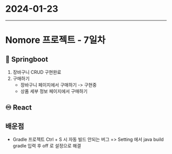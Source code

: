 # 2024-01-23

---

# Nomore 프로젝트 - 7일차

## 🍃 Springboot

1. 장바구니 CRUD 구현완료
2. 구매하기
   - 장바구니 페이지에서 구매하기 -> 구현중
   - 상품 세부 정보 페이지에서 구매하기

## ♾️ React

## 배운점

- Gradle 프로젝트 Ctrl + S 시 자동 빌드 안되는 버그 => Setting 에서 java build gradle 입력 후 off 로 설정으로 해결
